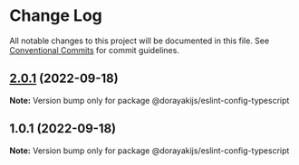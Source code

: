 # Change Log

All notable changes to this project will be documented in this file.
See [Conventional Commits](https://conventionalcommits.org) for commit guidelines.

## [2.0.1](https://github.com/dorayakijs/eslint-config/compare/@dorayakijs/eslint-config-typescript@1.0.1...@dorayakijs/eslint-config-typescript@2.0.1) (2022-09-18)

**Note:** Version bump only for package @dorayakijs/eslint-config-typescript






## 1.0.1 (2022-09-18)

**Note:** Version bump only for package @dorayakijs/eslint-config-typescript
